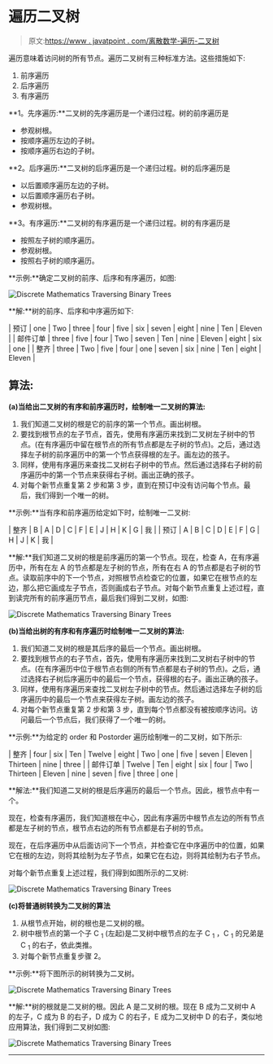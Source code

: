 # 遍历二叉树

> 原文:[https://www . javatpoint . com/离散数学-遍历-二叉树](https://www.javatpoint.com/discrete-mathematics-traversing-binary-trees)

遍历意味着访问树的所有节点。遍历二叉树有三种标准方法。这些措施如下:

1.  前序遍历
2.  后序遍历
3.  有序遍历

**1。先序遍历:**二叉树的先序遍历是一个递归过程。树的前序遍历是

*   参观树根。
*   按顺序遍历左边的子树。
*   按顺序遍历右边的子树。

**2。后序遍历:**二叉树的后序遍历是一个递归过程。树的后序遍历是

*   以后置顺序遍历左边的子树。
*   以后置顺序遍历右子树。
*   参观树根。

**3。有序遍历:**二叉树的有序遍历是一个递归过程。树的有序遍历是

*   按照左子树的顺序遍历。
*   参观树根。
*   按照右子树的顺序遍历。

**示例:**确定二叉树的前序、后序和有序遍历，如图:

![Discrete Mathematics Traversing Binary Trees](../Images/8f44051f6e3984f85827ed8cbfcb22df.png)

**解:**树的前序、后序和中序遍历如下:

| 预订 | one | Two | three | four | five | six | seven | eight | nine | Ten | Eleven |
| 邮件订单 | three | five | four | Two | seven | Ten | nine | Eleven | eight | six | one |
| 整齐 | three | Two | five | four | one | seven | six | nine | Ten | eight | Eleven |

## 算法:

**(a)当给出二叉树的有序和前序遍历时，绘制唯一二叉树的算法:**

1.  我们知道二叉树的根是它的前序的第一个节点。画出树根。
2.  要找到根节点的左子节点，首先，使用有序遍历来找到二叉树左子树中的节点。(在有序遍历中留在根节点的所有节点都是左子树的节点)。之后，通过选择左子树的前序遍历中的第一个节点获得根的左子。画左边的孩子。
3.  同样，使用有序遍历来查找二叉树右子树中的节点。然后通过选择右子树的前序遍历中的第一个节点来获得右子树。画出正确的孩子。
4.  对每个新节点重复第 2 步和第 3 步，直到在预订中没有访问每个节点。最后，我们得到一个唯一的树。

**示例:**当有序和前序遍历给定如下时，绘制唯一二叉树:

| 整齐 | B | A | D | C | F | E | J | H | K | G | 我 |
| 预订 | A | B | C | D | E | F | G | H | J | K | 我 |

**解:**我们知道二叉树的根是前序遍历的第一个节点。现在，检查 A，在有序遍历中，所有在左 A 的节点都是左子树的节点，所有在右 A 的节点都是右子树的节点。读取前序中的下一个节点，对照根节点检查它的位置，如果它在根节点的左边，那么把它画成左子节点，否则画成右子节点。对每个新节点重复上述过程，直到读完所有的前序遍历节点，最后我们得到二叉树，如图:

![Discrete Mathematics Traversing Binary Trees](../Images/6b4d7323d0fa62c1a726f68ef5474ce3.png)

**(b)当给出树的有序和有序遍历时绘制唯一二叉树的算法:**

1.  我们知道二叉树的根是其后序的最后一个节点。画出树根。
2.  要找到根节点的右子节点，首先，使用有序遍历来找到二叉树右子树中的节点。(在有序遍历中位于根节点右侧的所有节点都是右子树的节点)。之后，通过选择右子树后序遍历中的最后一个节点，获得根的右子。画出正确的孩子。
3.  同样，使用有序遍历来查找二叉树左子树中的节点。然后通过选择左子树的后序遍历中的最后一个节点来获得左子树。画左边的孩子。
4.  对每个新节点重复第 2 步和第 3 步，直到每个节点都没有被按顺序访问。访问最后一个节点后，我们获得了一个唯一的树。

**示例:**为给定的 order 和 Postorder 遍历绘制唯一的二叉树，如下所示:

| 整齐 | four | six | Ten | Twelve | eight | Two | one | five | seven | Eleven | Thirteen | nine | three |
| 邮件订单 | Twelve | Ten | eight | six | four | Two | Thirteen | Eleven | nine | seven | five | three | one |

**解法:**我们知道二叉树的根是后序遍历的最后一个节点。因此，根节点中有一个。

现在，检查有序遍历，我们知道根在中心，因此有序遍历中根节点左边的所有节点都是左子树的节点，根节点右边的所有节点都是右子树的节点。

现在，在后序遍历中从后面访问下一个节点，并检查它在中序遍历中的位置，如果它在根的左边，则将其绘制为左子节点，如果它在右边，则将其绘制为右子节点。

对每个新节点重复上述过程，我们得到如图所示的二叉树:

![Discrete Mathematics Traversing Binary Trees](../Images/4a02648b14421ce96bb10bd45a05ad22.png)

**(c)将普通树转换为二叉树的算法**

1.  从根节点开始，树的根也是二叉树的根。
2.  树中根节点的第一个子 C <sub>1</sub> (左起)是二叉树中根节点的左子 C <sub>1</sub> ，C <sub>1</sub> 的兄弟是 C <sub>1</sub> 的右子，依此类推。
3.  对每个新节点重复步骤 2。

**示例:**将下图所示的树转换为二叉树。

![Discrete Mathematics Traversing Binary Trees](../Images/657ec3d05c8a620e72263b62fc521738.png)

**解:**树的根就是二叉树的根。因此 A 是二叉树的根。现在 B 成为二叉树中 A 的左子，C 成为 B 的右子，D 成为 C 的右子，E 成为二叉树中 D 的右子，类似地应用算法，我们得到二叉树如图:

![Discrete Mathematics Traversing Binary Trees](../Images/7b8480c3eb02159071ef6542c7caac29.png)

* * *